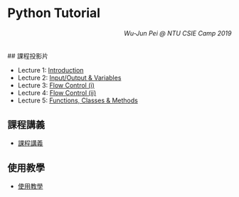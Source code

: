 # Python Tutorial

<h6 style="text-align: right; font-style: italic;">Wu-Jun Pei @ NTU CSIE Camp 2019</h6>
## 課程投影片

-   Lecture 1: [Introduction](Intro/)
-   Lecture 2: [Input/Output & Variables](Variable/)
-   Lecture 3: [Flow Control (i)](Condition/)
-   Lecture 4: [Flow Control (ii)](Loop/)
-   Lecture 5: [Functions, Classes & Methods](FuncClass/)

## 課程講義

-   [課程講義](Handout/handout.pdf)

## 使用教學

-   [使用教學](Guide)

